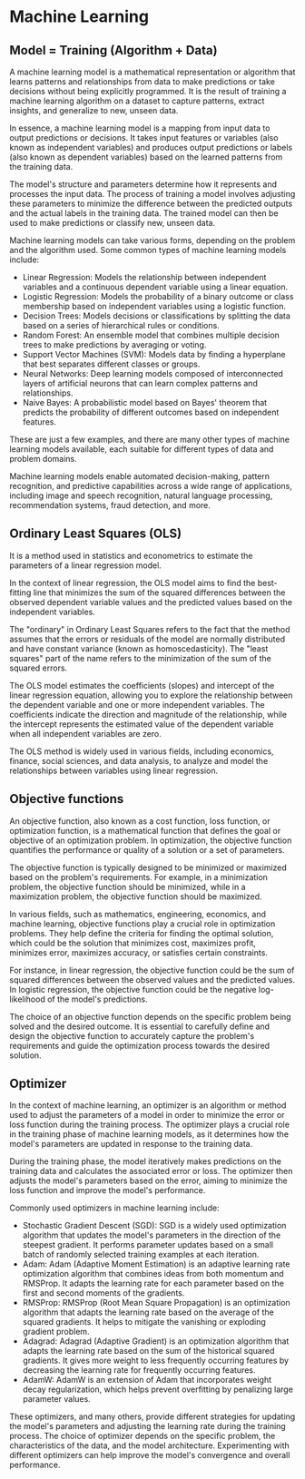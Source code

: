 # Machine Learning

## Model = Training (Algorithm + Data)
A machine learning model is a mathematical representation or algorithm that learns patterns and relationships from data to make predictions or take decisions without being explicitly programmed. It is the result of training a machine learning algorithm on a dataset to capture patterns, extract insights, and generalize to new, unseen data.

In essence, a machine learning model is a mapping from input data to output predictions or decisions. It takes input features or variables (also known as independent variables) and produces output predictions or labels (also known as dependent variables) based on the learned patterns from the training data.

The model's structure and parameters determine how it represents and processes the input data. The process of training a model involves adjusting these parameters to minimize the difference between the predicted outputs and the actual labels in the training data. The trained model can then be used to make predictions or classify new, unseen data.

Machine learning models can take various forms, depending on the problem and the algorithm used. Some common types of machine learning models include:
- Linear Regression: Models the relationship between independent variables and a continuous dependent variable using a linear equation.
- Logistic Regression: Models the probability of a binary outcome or class membership based on independent variables using a logistic function.
- Decision Trees: Models decisions or classifications by splitting the data based on a series of hierarchical rules or conditions.
- Random Forest: An ensemble model that combines multiple decision trees to make predictions by averaging or voting.
- Support Vector Machines (SVM): Models data by finding a hyperplane that best separates different classes or groups.
- Neural Networks: Deep learning models composed of interconnected layers of artificial neurons that can learn complex patterns and relationships.
- Naive Bayes: A probabilistic model based on Bayes' theorem that predicts the probability of different outcomes based on independent features.

These are just a few examples, and there are many other types of machine learning models available, each suitable for different types of data and problem domains.

Machine learning models enable automated decision-making, pattern recognition, and predictive capabilities across a wide range of applications, including image and speech recognition, natural language processing, recommendation systems, fraud detection, and more.

## Ordinary Least Squares (OLS)
It is a method used in statistics and econometrics to estimate the parameters of a linear regression model.

In the context of linear regression, the OLS model aims to find the best-fitting line that minimizes the sum of the squared differences between the observed dependent variable values and the predicted values based on the independent variables.

The "ordinary" in Ordinary Least Squares refers to the fact that the method assumes that the errors or residuals of the model are normally distributed and have constant variance (known as homoscedasticity). The "least squares" part of the name refers to the minimization of the sum of the squared errors.

The OLS model estimates the coefficients (slopes) and intercept of the linear regression equation, allowing you to explore the relationship between the dependent variable and one or more independent variables. The coefficients indicate the direction and magnitude of the relationship, while the intercept represents the estimated value of the dependent variable when all independent variables are zero.

The OLS method is widely used in various fields, including economics, finance, social sciences, and data analysis, to analyze and model the relationships between variables using linear regression.

## Objective functions
An objective function, also known as a cost function, loss function, or optimization function, is a mathematical function that defines the goal or objective of an optimization problem. In optimization, the objective function quantifies the performance or quality of a solution or a set of parameters.

The objective function is typically designed to be minimized or maximized based on the problem's requirements. For example, in a minimization problem, the objective function should be minimized, while in a maximization problem, the objective function should be maximized.

In various fields, such as mathematics, engineering, economics, and machine learning, objective functions play a crucial role in optimization problems. They help define the criteria for finding the optimal solution, which could be the solution that minimizes cost, maximizes profit, minimizes error, maximizes accuracy, or satisfies certain constraints.

For instance, in linear regression, the objective function could be the sum of squared differences between the observed values and the predicted values. In logistic regression, the objective function could be the negative log-likelihood of the model's predictions.

The choice of an objective function depends on the specific problem being solved and the desired outcome. It is essential to carefully define and design the objective function to accurately capture the problem's requirements and guide the optimization process towards the desired solution.

## Optimizer
In the context of machine learning, an optimizer is an algorithm or method used to adjust the parameters of a model in order to minimize the error or loss function during the training process. The optimizer plays a crucial role in the training phase of machine learning models, as it determines how the model's parameters are updated in response to the training data.

During the training phase, the model iteratively makes predictions on the training data and calculates the associated error or loss. The optimizer then adjusts the model's parameters based on the error, aiming to minimize the loss function and improve the model's performance.

Commonly used optimizers in machine learning include:
- Stochastic Gradient Descent (SGD): SGD is a widely used optimization algorithm that updates the model's parameters in the direction of the steepest gradient. It performs parameter updates based on a small batch of randomly selected training examples at each iteration.
- Adam: Adam (Adaptive Moment Estimation) is an adaptive learning rate optimization algorithm that combines ideas from both momentum and RMSProp. It adapts the learning rate for each parameter based on the first and second moments of the gradients.
- RMSProp: RMSProp (Root Mean Square Propagation) is an optimization algorithm that adapts the learning rate based on the average of the squared gradients. It helps to mitigate the vanishing or exploding gradient problem.
- Adagrad: Adagrad (Adaptive Gradient) is an optimization algorithm that adapts the learning rate based on the sum of the historical squared gradients. It gives more weight to less frequently occurring features by decreasing the learning rate for frequently occurring features.
- AdamW: AdamW is an extension of Adam that incorporates weight decay regularization, which helps prevent overfitting by penalizing large parameter values.
  
These optimizers, and many others, provide different strategies for updating the model's parameters and adjusting the learning rate during the training process. The choice of optimizer depends on the specific problem, the characteristics of the data, and the model architecture. Experimenting with different optimizers can help improve the model's convergence and overall performance.
